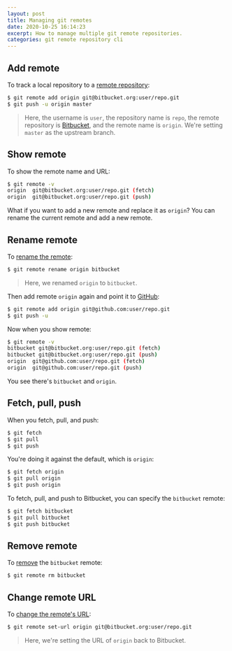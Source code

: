```yaml
---
layout: post
title: Managing git remotes
date: 2020-10-25 16:14:23
excerpt: How to manage multiple git remote repositories.
categories: git remote repository cli
---
```


<!--email_off-->

## Add remote

To track a local repository to a [remote repository](https://docs.github.com/en/free-pro-team@latest/github/using-git/about-remote-repositories):

```sh
$ git remote add origin git@bitbucket.org:user/repo.git
$ git push -u origin master
```

> Here, the username is `user`, the repository name is `repo`, the remote repository is [Bitbucket](https://bitbucket.org/), and the remote name is `origin`. We're setting `master` as the upstream branch.

## Show remote

To show the remote name and URL:

```sh
$ git remote -v
origin  git@bitbucket.org:user/repo.git (fetch)
origin  git@bitbucket.org:user/repo.git (push)
```

What if you want to add a new remote and replace it as `origin`? You can rename the current remote and add a new remote.

## Rename remote

To [rename the remote](https://docs.github.com/en/free-pro-team@latest/github/using-git/renaming-a-remote):

```sh
$ git remote rename origin bitbucket
```

> Here, we renamed `origin` to `bitbucket`.

Then add remote `origin` again and point it to [GitHub](https://github.com/):

```sh
$ git remote add origin git@github.com:user/repo.git
$ git push -u
```

Now when you show remote:

```sh
$ git remote -v
bitbucket git@bitbucket.org:user/repo.git (fetch)
bitbucket git@bitbucket.org:user/repo.git (push)
origin  git@github.com:user/repo.git (fetch)
origin  git@github.com:user/repo.git (push)
```

You see there's `bitbucket` and `origin`.

## Fetch, pull, push

When you fetch, pull, and push:

```sh
$ git fetch
$ git pull
$ git push
```

You're doing it against the default, which is `origin`:

```sh
$ git fetch origin
$ git pull origin
$ git push origin
```

To fetch, pull, and push to Bitbucket, you can specify the `bitbucket` remote:

```sh
$ git fetch bitbucket
$ git pull bitbucket
$ git push bitbucket
```

## Remove remote

To [remove](https://docs.github.com/en/free-pro-team@latest/github/using-git/removing-a-remote) the `bitbucket` remote:

```sh
$ git remote rm bitbucket
```

## Change remote URL

To [change the remote's URL](https://docs.github.com/en/free-pro-team@latest/github/using-git/changing-a-remotes-url):

```sh
$ git remote set-url origin git@bitbucket.org:user/repo.git
```

> Here, we're setting the URL of `origin` back to Bitbucket.

<!--/email_off-->
